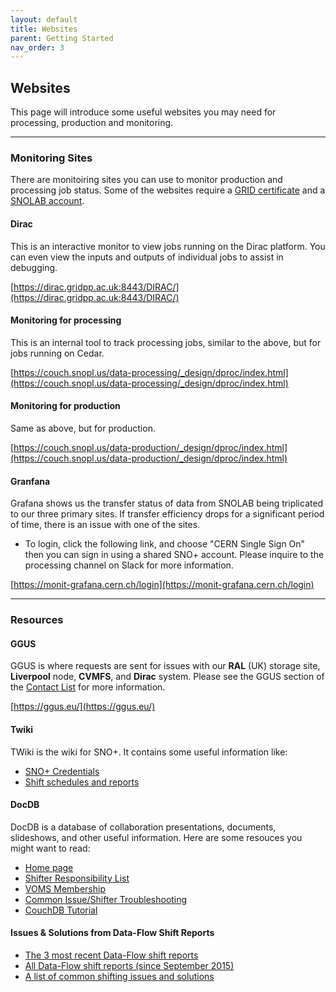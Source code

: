 ```yaml
---
layout: default
title: Websites
parent: Getting Started
nav_order: 3
---
```


## **Websites**

This page will introduce some useful websites you may need for processing, production and monitoring.

---

### **Monitoring Sites**
There are monitoiring sites you can use to monitor production and processing job status. Some of the websites require a [GRID certificate](./tools.md#grid-certificate) and a [SNOLAB account](./account.md#snolab).

#### **Dirac**
This is an interactive monitor to view jobs running on the Dirac platform. You can even view the inputs and outputs of individual jobs to assist in debugging.

[https://dirac.gridpp.ac.uk:8443/DIRAC/](https://dirac.gridpp.ac.uk:8443/DIRAC/)

#### **Monitoring for processing**
This is an internal tool to track processing jobs, similar to the above, but for jobs running on Cedar.

[https://couch.snopl.us/data-processing/_design/dproc/index.html](https://couch.snopl.us/data-processing/_design/dproc/index.html)

#### **Monitoring for production**
Same as above, but for production.

[https://couch.snopl.us/data-production/_design/dproc/index.html](https://couch.snopl.us/data-production/_design/dproc/index.html)

#### **Granfana**
Grafana shows us the transfer status of data from SNOLAB being triplicated to our three primary sites. If transfer efficiency drops for a significant period of time, there is an issue with one of the sites. 
* To login, click the following link, and choose "CERN Single Sign On" then you can sign in using a shared SNO+ account. Please inquire to the processing channel on Slack for more information.

[https://monit-grafana.cern.ch/login](https://monit-grafana.cern.ch/login)

---

### **Resources**

#### **GGUS**
GGUS is where requests are sent for issues with our **RAL** (UK) storage site, **Liverpool** node, **CVMFS**, and **Dirac** system. Please see the GGUS section of the [Contact List](../../communication/list.md) for more information.

[https://ggus.eu/](https://ggus.eu/)

#### **Twiki**
TWiki is the wiki for SNO+. It contains some useful information like:
* [SNO+ Credentials](https://www.snolab.ca/snoplus/TWiki/bin/view/Main/SystemPasswords)
* [Shift schedules and reports](https://www.snolab.ca/snoplus/TWiki/bin/view/DAQ/ProcessingShifts)

#### **DocDB**
DocDB is a database of collaboration presentations, documents, slideshows, and other useful information. Here are some resouces you might want to read:
* [Home page](https://www.snolab.ca/snoplus/private/DocDB/cgi/DocumentDatabase)
* [Shifter Responsibility List](https://docs.google.com/document/d/1Xko1J3ETjqFuRP1p_8660YQuBnY6dh_5X4irZpalVWU/edit)
* [VOMS Membership](https://www.snolab.ca/snoplus/private/DocDB/0052/005281/001/2018.08.06_voms_KEG.pdf)
* [Common Issue/Shifter Troubleshooting](https://www.snolab.ca/snoplus/private/DocDB/0059/005936/001/FS_Proc_Troubleshooting_8Aug.pdf)
* [CouchDB Tutorial](https://www.snolab.ca/snoplus/private/DocDB/0049/004937/001/2018-02-22_Land_dataflow_database.pdf)

#### **Issues & Solutions from Data-Flow Shift Reports**
* [The 3 most recent Data-Flow shift reports](https://www.snolab.ca/snoplus/TWiki/bin/view/DAQ/DataFlowReport)
* [All Data-Flow shift reports (since September 2015)](https://www.snolab.ca/snoplus/TWiki/bin/view/DAQ/ListOfAllDataFlowReports)
* [A list of common shifting issues and solutions](../../processing_solution/instruction.md)

